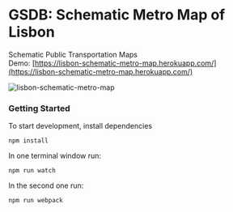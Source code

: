 # GSDB: Schematic Metro Map of Lisbon
Schematic Public Transportation Maps  
Demo: [https://lisbon-schematic-metro-map.herokuapp.com/](https://lisbon-schematic-metro-map.herokuapp.com/)

![lisbon-schematic-metro-map](https://user-images.githubusercontent.com/6476435/52300618-9eeaf480-2988-11e9-87f9-ccca3d544955.png)

### Getting Started

To start development, install dependencies

```
npm install
```

In one terminal window run:

```
npm run watch
```

In the second one run:

```
npm run webpack
```